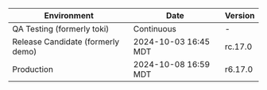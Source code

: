 | Environment | Date | Version |
| -------- | ------- | ------- |
| QA Testing (formerly toki)| Continuous | - |
| Release Candidate (formerly demo) | 2024-10-03 16:45 MDT | rc.17.0 |
| Production | 2024-10-08 16:59 MDT | r6.17.0 |

